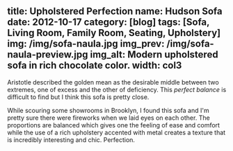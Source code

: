 title: Upholstered Perfection
name: Hudson Sofa
date: 2012-10-17
category: [blog]
tags: [Sofa, Living Room, Family Room, Seating, Upholstery]
img: /img/sofa-naula.jpg
img_prev: /img/sofa-naula-preview.jpg
img_alt: Modern upholstered sofa in rich chocolate color.
width: col3
---
Aristotle described the golden mean as the desirable middle between two extremes, one of excess and the other of deficiency.  This *perfect balance* is difficult to find but I think this sofa is pretty close.

While scouring some showrooms in Brooklyn, I found this sofa and I'm pretty sure there were fireworks when we laid eyes on each other.  The proportions are balanced which gives one the feeling of ease and comfort while the use of a rich upholstery accented with metal creates a texture that is incredibly interesting and chic.  Perfection.